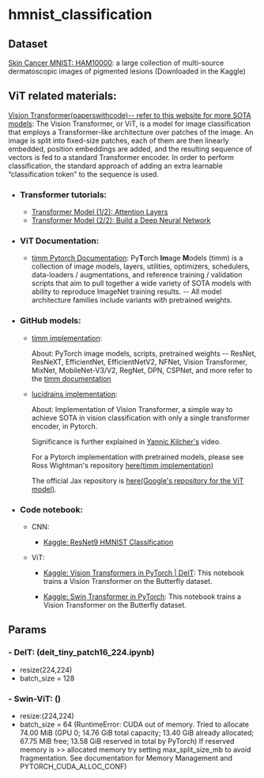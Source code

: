 # hmnist_classification

## Dataset
[Skin Cancer MNIST: HAM10000](https://www.kaggle.com/datasets/kmader/skin-cancer-mnist-ham10000): a large collection of multi-source dermatoscopic images of pigmented lesions (Downloaded in the Kaggle)

## ViT related materials:
[Vision Transformer(paperswithcode)-- refer to this website for more SOTA models](https://paperswithcode.com/method/vision-transformer): The Vision Transformer, or ViT, is a model for image classification that employs a Transformer-like architecture over patches of the image. An image is split into fixed-size patches, each of them are then linearly embedded, position embeddings are added, and the resulting sequence of vectors is fed to a standard Transformer encoder. In order to perform classification, the standard approach of adding an extra learnable “classification token” to the sequence is used. 

- ### Transformer tutorials:
    - [Transformer Model (1/2): Attention Layers](https://www.youtube.com/watch?v=FC8PziPmxnQ)
    - [Transformer Model (2/2): Build a Deep Neural Network](https://www.youtube.com/watch?v=J4H6A4-dvhE)

- ### ViT Documentation:
    - [timm Pytorch Documentation](https://rwightman.github.io/pytorch-image-models/): Py**T**orch **Im**age **M**odels (timm) is a collection of image models, layers, utilities, optimizers, schedulers, data-loaders / augmentations, and reference training / validation scripts that aim to pull together a wide variety of SOTA models with ability to reproduce ImageNet training results. -- All model architecture families include variants with pretrained weights.

- ### GitHub models:
    - [timm implementation](https://github.com/rwightman/pytorch-image-models): 
    
        About: PyTorch image models, scripts, pretrained weights -- ResNet, ResNeXT, EfficientNet, EfficientNetV2, NFNet, Vision Transformer, MixNet, MobileNet-V3/V2, RegNet, DPN, CSPNet, and more refer to the [timm documentation](https://rwightman.github.io/pytorch-image-models/)

    - [lucidrains implementation](https://github.com/lucidrains/vit-pytorch): 
        
        About: Implementation of Vision Transformer, a simple way to achieve SOTA in vision classification with only a single transformer encoder, in Pytorch.

        Significance is further explained in [Yannic Kilcher's](https://www.youtube.com/watch?v=TrdevFK_am4) video.

        For a Pytorch implementation with pretrained models, please see Ross Wightman's repository [here(timm implementation)](https://github.com/rwightman/pytorch-image-models)

        The official Jax repository is [here(Google's repository for the ViT model)](https://github.com/google-research/vision_transformer).

- ### Code notebook:
    - CNN:
        - [Kaggle: ResNet9 HMNIST Classification](https://www.kaggle.com/code/sidharthsinha/resnet9-hmnist-classification)

    - ViT:
        - [Kaggle: Vision Transformers in PyTorch | DeIT](https://www.kaggle.com/code/pdochannel/vision-transformers-in-pytorch-deit/notebook?scriptVersionId=85324242): This notebook trains a Vision Transformer on the Butterfly dataset.

        - [Kaggle: Swin Transformer in PyTorch](https://www.kaggle.com/code/pdochannel/swin-transformer-in-pytorch/notebook): This notebook trains a Vision Transformer on the Butterfly dataset.
    


## Params

### - DeIT: (deit_tiny_patch16_224.ipynb)
- resize(224,224) 
- batch_size = 128

### - Swin-ViT: ()
- resize:(224,224)
- batch_size = 64 (RuntimeError: CUDA out of memory. Tried to allocate 74.00 MiB (GPU 0; 14.76 GiB total capacity; 13.40 GiB already allocated; 67.75 MiB free; 13.58 GiB reserved in total by PyTorch) If reserved memory is >> allocated memory try setting max_split_size_mb to avoid fragmentation.  See documentation for Memory Management and PYTORCH_CUDA_ALLOC_CONF)